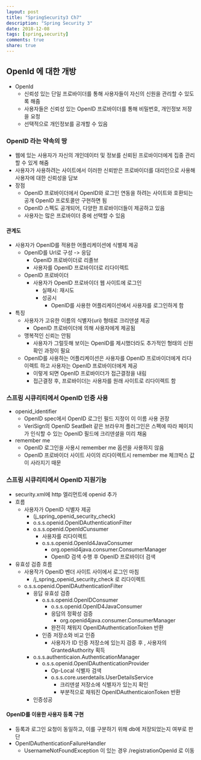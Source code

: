 ```yaml
---
layout: post
title: "SpringSecurity3 Ch7"
description: "Spring Security 3"
date: 2018-12-08
tags: [spring,security]
comments: true
share: true
---
```


## OpenId 에 대한 개방
- OpenId
  - 신뢰성 있는 단일 프로바이더를 통해 사용자들이 자신의 신원을 관리할 수 있도록 해줌
  - 사용자들은 신뢰성 있는 OpenID 프로바이더를 통해 비밀번호, 개인정보 저장을 요청
  - 선택적으로 개인정보를 공개할 수 있음

### OpenID 라는 약속의 땅
- 웹에 있는 사용자가 자신의 개인데이터 및 정보를 신뢰된 프로바이더에게 집중 관리할 수 있게 해줌
- 사용자가 사용하려는 사이트에서 이러한 신뢰받은 프로바이더를 대리인으로 사용해 사용자에 대한 신뢰성을 담보
- 장점
  - OpenID 프로바이더에서 OpenID와 로그인 연동을 하려는 사이트와 호환되는 공개 OpenID 프로토콜만 구현하면 됨
  - OpenID 스펙도 공개되어, 다양한 프로바이더들이 제공하고 있음
  - 사용자는 많은 프로바이더 중에 선택할 수 있음

#### 관계도
- 사용자가 OpenID를 적용한 어플리케이션에 식별제 제공
  - OpenID를 Url로 구성 -> 응답
    - OpenID 프로바이더로 리졸브
    - 사용자를 OpenID 프로바이더로 리다이렉트
  - OpenID 프로바이더
    - 사용자가 OpenID 프로바이더 웹 사이트에 로그인
      - 실패시: 재시도
      - 성공시
        - OpenID를 사용한 어플리케이션에서 사용자를 로그인하게 함
- 특징
  - 사용자가 고유한 이름의 식별자(uri) 형태로 크리덴셜 제공
    - OpenID 프로바이더에 의해 사용자에게 제공됨
  - 맹복적인 신뢰는 안됨
    - 사용자가 그럴듯해 보이는 OpenID를 제시했더라도 추가적인 형태의 신원확인 과정이 필요
  - OpenID를 사용하는 어플리케이션은 사용자를 OpenID 프로바이더에게 리다이렉트 하고 사용자는 OpenID 프로바이더에게 제공
    - 이렇게 되면 OpenID 프로바이더가 접근결정을 내림
    - 접근결정 후, 프로바이더는 사용자를 원래 사이트로 리다이렉트 함

### 스프링 시큐리티에서 OpenID 인증 사용
- openid_identifier
  - OpenID spec에서 OpenID 로그인 필드 지정이 이 이름 사용 권장
  - VeriSign의 OpenID SeatBelt 같은 브라우저 플러그인은 스펙에 따라 페이지가 인식할 수 있는 OpenID 필드에 크리덴셜을 미리 채움
- remember me
  - OpenID 로그인을 사용시 remember me 옵션을 사용하지 않음
  - OpenID 프로바이더 사이트 사이의 리다이렉트시 remember me 체크박스 값이 사라지기 때문

### 스프링 시큐리티에서 OpenID 지원기능 
- security.xml에 http 엘리먼트에 openid 추가
- 흐름
  - 사용자가 OpenID 식별자 제공
    - (j_spring_openid_security_check)
    - o.s.s.openid.OpenIDAuthenticationFilter
    - o.s.s.openid.OpenIdCunsumer
      - 사용자를 리다이렉트
      - o.s.s.openid.OpenId4JavaConsumer
        - org.openid4java.consumer.ConsumerManager
        - OpenID 검색 수행 후 OpenID 프로바이더 검색
- 유효성 검증 흐름
  - 사용작가 OpenID 벤더 사이트 사이에서 로그인 마침
    - /j_spring_openid_security_check 로 리다이렉트
  - o.s.s.openid.OpenIDAuthenticationFilter
    - 응답 유효성 검증
      - o.s.s.openid.OpenIDConsumer
        - o.s.s.openid.OpenID4JavaConsumer 
        - 응답의 정확성 검증
          - org.openid4java.consumer.ConsumerManager
        - 완전히 채워지 OpenIDAuthenticationToken 반환
      - 인증 저장소와 비교 인증
        - 사용자가 ID 인증 저장소에 있는지 검증 후 , 사용자의 GrantedAuthority 획득
    - o.s.s.authenticaion.AuthenticationManager
      - o.s.s.openid.OpenIDAuthenticationProvider
        - Op-Local 식별자 검색
        - o.s.s.core.userdetails.UserDetailsService
          - 크리덴셜 저장소에 식별자가 있는지 확인
          - 부분적으로 채워진 OpenIDAuthenticaionToken 반환
    - 인증성공

#### OpenID를 이용한 사용자 등록 구현
- 등록과 로그인 요청이 동일하고, 이를 구분하기 위해 db에 저장되었는지 여부로 판단
- OpenIDAuthenticationFailureHandler 
  - UsernameNotFoundException 이 있는 경우 /registrationOpenId 로 이동



